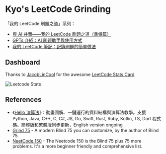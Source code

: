 # Kyo's LeetCode Grinding
「我的 LeetCode 刷題之道」系列：

- [與 AI 共舞——我的 LeetCode 刷題之道（準備篇）](https://blog.kyomind.tw/grind-leetcode-with-ai-preparation/)
- [GPTs 介紹：AI 刷題助手與使用方式](https://blog.kyomind.tw/gpts-for-leetcode/)
- [我的 LeetCode 筆記：記錄刷題的簡單做法](https://blog.kyomind.tw/leetcode-notes-method/)

## Dashboard

Thanks to [JacobLinCool](https://github.com/JacobLinCool) for the awesome [LeetCode Stats Card](https://github.com/JacobLinCool/LeetCode-Stats-Card)

![Leetcode Stats](https://leetcard.jacoblin.cool/kyomind?font=rubik&show_rank=false&ext=activity)


## References
- 《[Hello 演算法](https://github.com/krahets/hello-algo)》：動畫圖解、一鍵運行的資料結構與演算法教學。支援 Python, Java, C++, C, C#, JS, Go, Swift, Rust, Ruby, Kotlin, TS, Dart 程式碼。簡體版和繁體版同步更新，English version ongoing
- [Grind 75](https://www.techinterviewhandbook.org/grind75) - A modern Blind 75 you can customize, by the author of Blind 75.
- [NeetCode 150](https://neetcode.io/practice) - The Neetcode 150 is the Blind 75 plus 75 more problems. It's a more beginner friendly and comprehensive list.

